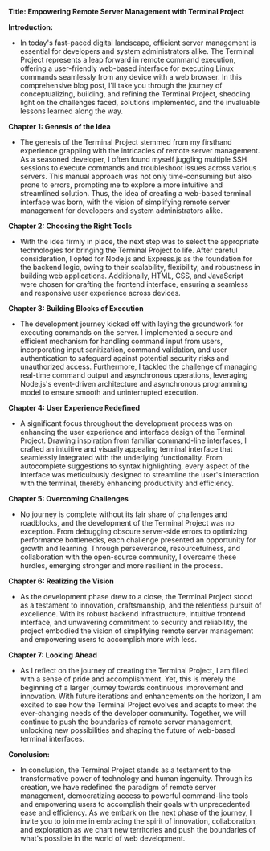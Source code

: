 **Title: Empowering Remote Server Management with Terminal Project**

**Introduction:** 

- In today's fast-paced digital landscape, efficient server management is essential for developers and system administrators alike. The Terminal Project represents a leap forward in remote command execution, offering a user-friendly web-based interface for executing Linux commands seamlessly from any device with a web browser. In this comprehensive blog post, I'll take you through the journey of conceptualizing, building, and refining the Terminal Project, shedding light on the challenges faced, solutions implemented, and the invaluable lessons learned along the way.

**Chapter 1: Genesis of the Idea** 

- The genesis of the Terminal Project stemmed from my firsthand experience grappling with the intricacies of remote server management. As a seasoned developer, I often found myself juggling multiple SSH sessions to execute commands and troubleshoot issues across various servers. This manual approach was not only time-consuming but also prone to errors, prompting me to explore a more intuitive and streamlined solution. Thus, the idea of creating a web-based terminal interface was born, with the vision of simplifying remote server management for developers and system administrators alike.

**Chapter 2: Choosing the Right Tools** 

- With the idea firmly in place, the next step was to select the appropriate technologies for bringing the Terminal Project to life. After careful consideration, I opted for Node.js and Express.js as the foundation for the backend logic, owing to their scalability, flexibility, and robustness in building web applications. Additionally, HTML, CSS, and JavaScript were chosen for crafting the frontend interface, ensuring a seamless and responsive user experience across devices.

**Chapter 3: Building Blocks of Execution** 

- The development journey kicked off with laying the groundwork for executing commands on the server. I implemented a secure and efficient mechanism for handling command input from users, incorporating input sanitization, command validation, and user authentication to safeguard against potential security risks and unauthorized access. Furthermore, I tackled the challenge of managing real-time command output and asynchronous operations, leveraging Node.js's event-driven architecture and asynchronous programming model to ensure smooth and uninterrupted execution.

**Chapter 4: User Experience Redefined** 

- A significant focus throughout the development process was on enhancing the user experience and interface design of the Terminal Project. Drawing inspiration from familiar command-line interfaces, I crafted an intuitive and visually appealing terminal interface that seamlessly integrated with the underlying functionality. From autocomplete suggestions to syntax highlighting, every aspect of the interface was meticulously designed to streamline the user's interaction with the terminal, thereby enhancing productivity and efficiency.

**Chapter 5: Overcoming Challenges** 

- No journey is complete without its fair share of challenges and roadblocks, and the development of the Terminal Project was no exception. From debugging obscure server-side errors to optimizing performance bottlenecks, each challenge presented an opportunity for growth and learning. Through perseverance, resourcefulness, and collaboration with the open-source community, I overcame these hurdles, emerging stronger and more resilient in the process.

**Chapter 6: Realizing the Vision** 

- As the development phase drew to a close, the Terminal Project stood as a testament to innovation, craftsmanship, and the relentless pursuit of excellence. With its robust backend infrastructure, intuitive frontend interface, and unwavering commitment to security and reliability, the project embodied the vision of simplifying remote server management and empowering users to accomplish more with less.

**Chapter 7: Looking Ahead** 

- As I reflect on the journey of creating the Terminal Project, I am filled with a sense of pride and accomplishment. Yet, this is merely the beginning of a larger journey towards continuous improvement and innovation. With future iterations and enhancements on the horizon, I am excited to see how the Terminal Project evolves and adapts to meet the ever-changing needs of the developer community. Together, we will continue to push the boundaries of remote server management, unlocking new possibilities and shaping the future of web-based terminal interfaces.

**Conclusion:** 

- In conclusion, the Terminal Project stands as a testament to the transformative power of technology and human ingenuity. Through its creation, we have redefined the paradigm of remote server management, democratizing access to powerful command-line tools and empowering users to accomplish their goals with unprecedented ease and efficiency. As we embark on the next phase of the journey, I invite you to join me in embracing the spirit of innovation, collaboration, and exploration as we chart new territories and push the boundaries of what's possible in the world of web development.
